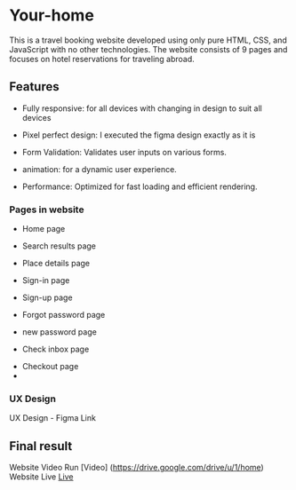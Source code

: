 # Your-home
This is a travel booking website developed using only pure HTML, CSS, and JavaScript with no other technologies. The website consists of 9 pages and focuses on hotel reservations for traveling abroad.

## Features
- Fully responsive: for all devices with changing in design to suit all devices
* Pixel perfect design: I executed the figma design exactly as it is
+ Form Validation: Validates user inputs on various forms.
- animation: for a dynamic user experience.
* Performance: Optimized for fast loading and efficient rendering.
  
### Pages in website

- Home page
* Search results page
+ Place details page
- Sign-in page
* Sign-up page
+ Forgot password page
* new password page
- Check inbox page
+ Checkout page
+ 
### UX Design
UX Design - Figma Link

## Final result
Website Video Run [Video] (https://drive.google.com/drive/u/1/home)
Website Live [Live](https://abdelrhmanshehab.github.io/your-home/index.html)
 
